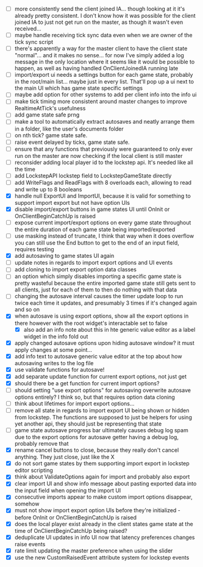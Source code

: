 
- [ ] more consistently send the client joined IA... though looking at it it's already pretty consistent. I don't know how it was possible for the client joined IA to just not get run on the master, as though it wasn't even received...
- [ ] maybe handle receiving tick sync data even when we are owner of the tick sync script
- [ ] there's apparently a way for the master client to have the client state "normal"... and it makes no sense... for now I've simply added a log message in the only location where it seems like it would be possible to happen, as well as having handled OnClientJoinedIA running late
- [ ] import/export ui needs a settings button for each game state, probably in the root/main list... maybe just in every list. That'll pop up a ui next to the main UI which has game state specific settings
- [ ] maybe add option for other systems to add per client info into the info ui
- [ ] make tick timing more consistent around master changes to improve RealtimeAtTick's usefulness
- [ ] add game state safe prng
- [ ] make a tool to automatically extract autosaves and neatly arrange them in a folder, like the user's documents folder
- [ ] on nth tick? game state safe.
- [ ] raise event delayed by ticks, game state safe.
- [ ] ensure that any functions that previously were guaranteed to only ever run on the master are now checking if the local client is still master
- [ ] reconsider adding local player id to the lockstep api. It's needed like all the time
- [ ] add LockstepAPI lockstep field to LockstepGameState directly
- [ ] add WriteFlags and ReadFlags with 8 overloads each, allowing to read and write up to 8 booleans
- [x] handle null ExportUI and ImportUI, because it is valid for something to support import export but not have option UIs
- [x] disable import/export buttons in game states UI until OnInit or OnClientBeginCatchUp is raised
- [ ] expose current import/export options on every game state throughout the entire duration of each game state being imported/exported
- [ ] use masking instead of truncate, I think that way when it does overflow you can still use the End button to get to the end of an input field, requires testing
- [x] add autosaving to game states UI again
- [ ] update notes in regards to import export options and UI events
- [ ] add cloning to import export option data classes
- [ ] an option which simply disables importing a specific game state is pretty wasteful because the entire imported game state still gets sent to all clients, just for each of them to then do nothing with that data
- [ ] changing the autosave interval causes the timer update loop to run twice each time it updates, and presumably 3 times if it's changed again and so on
- [x] when autosave is using export options, show all the export options in there however with the root widget's interactable set to false
  - [x] also add an info note about this in hte generic value editor as a label widget in the info fold out
- [x] apply changed autosave options upon hiding autosave window? it must apply changes at some point...
- [x] add info text to autosave generic value editor at the top about how autosaving writes to the log file
- [x] use validate functions for autosave!
- [x] add separate update function for current export options, not just get
- [x] should there be a get function for current import options?
- [ ] should setting "use export options" for autosaving overwrite autosave options entirely? I think so, but that requires option data cloning
- [ ] think about lifetimes for import export options...
- [ ] remove all state in regards to import export UI being shown or hidden from lockstep. The functions are supposed to just be helpers for using yet another api, they should just be representing that state
- [ ] game state autosave progress bar ultimately causes debug log spam due to the export options for autosave getter having a debug log, probably remove that
- [x] rename cancel buttons to close, because they really don't cancel anything. They just close, just like the X
- [x] do not sort game states by them supporting import export in lockstep editor scripting
- [x] think about ValidateOptions again for import and probably also export
- [x] clear import UI and show info message about pasting exported data into the input field when opening the import UI
- [x] consecutive imports appear to make custom import options disappear, somehow
- [x] must not show import export option UIs before they're initialized - before OnInit or OnClientBeginCatchUp is raised
- [x] does the local player exist already in the client states game state at the time of OnClientBeginCatchUp being raised?
- [x] deduplicate UI updates in info UI now that latency preferences changes raise events
- [x] rate limit updating the master preference when using the slider
- [x] use the new CustomRaisedEvent attribute system for lockstep events
